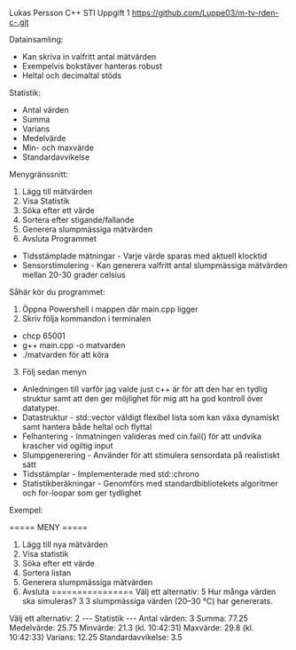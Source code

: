 Lukas Persson
C++
STI
Uppgift 1
https://github.com/Luppe03/m-tv-rden-c-.git



Datainsamling:
* Kan skriva in valfritt antal mätvärden
* Exempelvis bokstäver hanteras robust
* Heltal och decimaltal stöds

Statistik:
* Antal värden
* Summa
* Varians
* Medelvärde
* Min- och maxvärde
* Standardavvikelse

Menygränssnitt:
1. Lägg till mätvärden
2. Visa Statistik
3. Söka efter ett värde
4. Sortera efter stigande/fallande
5. Generera slumpmässiga mätvärden
6. Avsluta Programmet

* Tidsstämplade mätningar - Varje värde sparas med aktuell klocktid
* Sensorstimulering - Kan generera valfritt antal slumpmässiga mätvärden mellan 20-30 grader celsius

Såhär kör du programmet:
1. Öppna Powershell i mappen där main.cpp ligger
2. Skriv följa kommandon i terminalen
* chcp 65001
* g++ main.cpp -o matvarden
* ./matvarden för att köra
3. Följ sedan menyn

* Anledningen till varför jag valde just c++ är för att den har en tydlig struktur samt att den ger möjlighet för mig att ha god kontroll över datatyper.
* Datastruktur - std::vector<double> väldigt flexibel lista som kan växa dynamiskt samt hantera både heltal och flyttal
* Felhantering - Inmatningen valideras med cin.fail() för att undvika krascher vid ogiltig input
* Slumpgenerering - Använder <random> för att stimulera sensordata på realistiskt sätt
* Tidsstämplar - Implementerade med std::chrono
* Statistikberäkningar - Genomförs med standardbibliotekets algoritmer och for-loopar som ger tydlighet

Exempel:

===== MENY =====
1. Lägg till nya mätvärden
2. Visa statistik
3. Söka efter ett värde
4. Sortera listan
5. Generera slumpmässiga mätvärden
6. Avsluta
================
Välj ett alternativ: 5
Hur många värden ska simuleras? 3
3 slumpmässiga värden (20–30 °C) har genererats.

Välj ett alternativ: 2
--- Statistik ---
Antal värden: 3
Summa: 77.25
Medelvärde: 25.75
Minvärde: 21.3 (kl. 10:42:31)
Maxvärde: 29.8 (kl. 10:42:33)
Varians: 12.25
Standardavvikelse: 3.5
